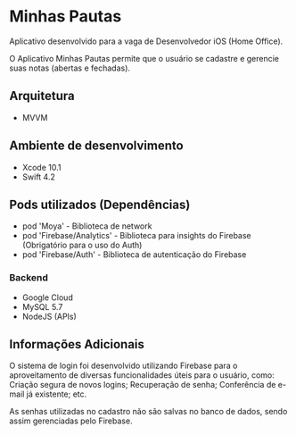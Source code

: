 # Minhas Pautas

Aplicativo desenvolvido para a vaga de Desenvolvedor iOS (Home Office).

O Aplicativo Minhas Pautas permite que o usuário se cadastre e gerencie suas notas (abertas e fechadas).

## Arquitetura
- MVVM

## Ambiente de desenvolvimento
- Xcode 10.1
- Swift 4.2

## Pods utilizados (Dependências)
- pod 'Moya' - Biblioteca de network
- pod 'Firebase/Analytics' - Biblioteca para insights do Firebase (Obrigatório para o uso do Auth)
- pod 'Firebase/Auth' - Biblioteca de autenticação do Firebase

### Backend
- Google Cloud
- MySQL 5.7
- NodeJS (APIs)

## Informações Adicionais
O sistema de login foi desenvolvido utilizando Firebase para o aproveitamento de diversas funcionalidades úteis para o usuário, como: Criação segura de novos logins; Recuperação de senha; Conferência de e-mail já existente; etc.

As senhas utilizadas no cadastro não são salvas no banco de dados, sendo assim gerenciadas pelo Firebase.
